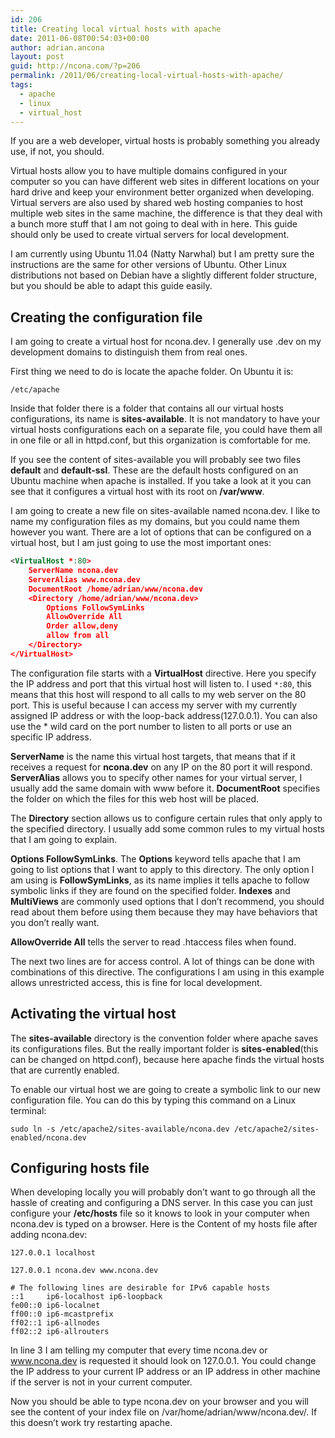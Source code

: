 ```yaml
---
id: 206
title: Creating local virtual hosts with apache
date: 2011-06-08T00:54:03+00:00
author: adrian.ancona
layout: post
guid: http://ncona.com/?p=206
permalink: /2011/06/creating-local-virtual-hosts-with-apache/
tags:
  - apache
  - linux
  - virtual_host
---
```

If you are a web developer, virtual hosts is probably something you already use, if not, you should.

Virtual hosts allow you to have multiple domains configured in your computer so you can have different web sites in different locations on your hard drive and keep your environment better organized when developing. Virtual servers are also used by shared web hosting companies to host multiple web sites in the same machine, the difference is that they deal with a bunch more stuff that I am not going to deal with in here. This guide should only be used to create virtual servers for local development.

I am currently using Ubuntu 11.04 (Natty Narwhal) but I am pretty sure the instructions are the same for other versions of Ubuntu. Other Linux distributions not based on Debian have a slightly different folder structure, but you should be able to adapt this guide easily.

<!--more-->

## Creating the configuration file

I am going to create a virtual host for ncona.dev. I generally use .dev on my development domains to distinguish them from real ones.

First thing we need to do is locate the apache folder. On Ubuntu it is:

```
/etc/apache
```

Inside that folder there is a folder that contains all our virtual hosts configurations, its name is **sites-available**. It is not mandatory to have your virtual hosts configurations each on a separate file, you could have them all in one file or all in httpd.conf, but this organization is comfortable for me.

If you see the content of sites-available you will probably see two files **default** and **default-ssl**. These are the default hosts configured on an Ubuntu machine when apache is installed. If you take a look at it you can see that it configures a virtual host with its root on **/var/www**.

I am going to create a new file on sites-available named ncona.dev. I like to name my configuration files as my domains, but you could name them however you want. There are a lot of options that can be configured on a virtual host, but I am just going to use the most important ones:

```xml
<VirtualHost *:80>
    ServerName ncona.dev
    ServerAlias www.ncona.dev
    DocumentRoot /home/adrian/www/ncona.dev
    <Directory /home/adrian/www/ncona.dev>
        Options FollowSymLinks
        AllowOverride All
        Order allow,deny
        allow from all
    </Directory>
</VirtualHost>
```

The configuration file starts with a **VirtualHost** directive. Here you specify the IP address and port that this virtual host will listen to. I used `*:80`, this means that this host will respond to all calls to my web server on the 80 port. This is useful because I can access my server with my currently assigned IP address or with the loop-back address(127.0.0.1). You can also use the * wild card on the port number to listen to all ports or use an specific IP address.

**ServerName** is the name this virtual host targets, that means that if it receives a request for **ncona.dev** on any IP on the 80 port it will respond. **ServerAlias** allows you to specify other names for your virtual server, I usually add the same domain with www before it. **DocumentRoot** specifies the folder on which the files for this web host will be placed.

The **Directory** section allows us to configure certain rules that only apply to the specified directory. I usually add some common rules to my virtual hosts that I am going to explain.

**Options FollowSymLinks**. The **Options** keyword tells apache that I am going to list options that I want to apply to this directory. The only option I am using is **FollowSymLinks**, as its name implies it tells apache to follow symbolic links if they are found on the specified folder. **Indexes** and **MultiViews** are commonly used options that I don&#8217;t recommend, you should read about them before using them because they may have behaviors that you don&#8217;t really want.

**AllowOverride All** tells the server to read .htaccess files when found.

The next two lines are for access control. A lot of things can be done with combinations of this directive. The configurations I am using in this example allows unrestricted access, this is fine for local development.

## Activating the virtual host

The **sites-available** directory is the convention folder where apache saves its configurations files. But the really important folder is **sites-enabled**(this can be changed on httpd.conf), because here apache finds the virtual hosts that are currently enabled.

To enable our virtual host we are going to create a symbolic link to our new configuration file. You can do this by typing this command on a Linux terminal:

```
sudo ln -s /etc/apache2/sites-available/ncona.dev /etc/apache2/sites-enabled/ncona.dev
```

## Configuring hosts file

When developing locally you will probably don&#8217;t want to go through all the hassle of creating and configuring a DNS server. In this case you can just configure your **/etc/hosts** file so it knows to look in your computer when ncona.dev is typed on a browser. Here is the Content of my hosts file after adding ncona.dev:

```
127.0.0.1 localhost

127.0.0.1 ncona.dev www.ncona.dev

# The following lines are desirable for IPv6 capable hosts
::1     ip6-localhost ip6-loopback
fe00::0 ip6-localnet
ff00::0 ip6-mcastprefix
ff02::1 ip6-allnodes
ff02::2 ip6-allrouters
```

In line 3 I am telling my computer that every time ncona.dev or www.ncona.dev is requested it should look on 127.0.0.1. You could change the IP address to your current IP address or an IP address in other machine if the server is not in your current computer.

Now you should be able to type ncona.dev on your browser and you will see the content of your index file on /var/home/adrian/www/ncona.dev/. If this doesn&#8217;t work try restarting apache.
